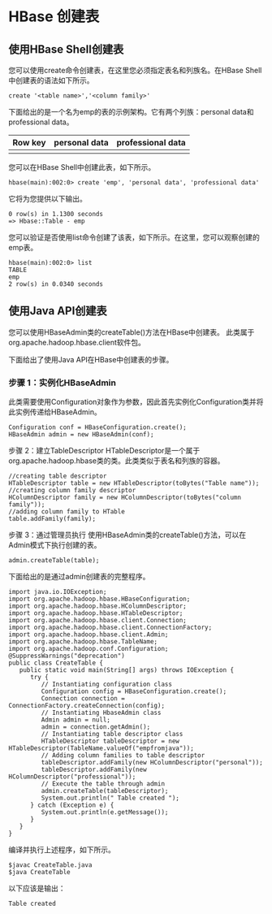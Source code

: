 # HBase 创建表

## 使用HBase Shell创建表
您可以使用create命令创建表，在这里您必须指定表名和列族名。在HBase Shell中创建表的语法如下所示。
```text
create '<table name>','<column family>'
```

下面给出的是一个名为emp的表的示例架构。它有两个列族：personal data和professional data。

| Row key	 | personal data	 | professional data |
|----------|----------------|-------------------|
|          |                |                   |

您可以在HBase Shell中创建此表，如下所示。
```text
hbase(main):002:0> create 'emp', 'personal data', 'professional data'
```

它将为您提供以下输出。
```text
0 row(s) in 1.1300 seconds
=> Hbase::Table - emp
```

您可以验证是否使用list命令创建了该表，如下所示。在这里，您可以观察创建的emp表。
```text
hbase(main):002:0> list
TABLE
emp
2 row(s) in 0.0340 seconds
```

## 使用Java API创建表
您可以使用HBaseAdmin类的createTable()方法在HBase中创建表。
此类属于org.apache.hadoop.hbase.client软件包。

下面给出了使用Java API在HBase中创建表的步骤。

### 步骤 1：实例化HBaseAdmin
此类需要使用Configuration对象作为参数，因此首先实例化Configuration类并将此实例传递给HBaseAdmin。
```text
Configuration conf = HBaseConfiguration.create();
HBaseAdmin admin = new HBaseAdmin(conf);
```

步骤 2：建立TableDescriptor
HTableDescriptor是一个属于org.apache.hadoop.hbase类的类。此类类似于表名和列族的容器。
```text
//creating table descriptor
HTableDescriptor table = new HTableDescriptor(toBytes("Table name"));
//creating column family descriptor
HColumnDescriptor family = new HColumnDescriptor(toBytes("column family"));
//adding column family to HTable
table.addFamily(family);
```

步骤 3：通过管理员执行
使用HBaseAdmin类的createTable()方法，可以在Admin模式下执行创建的表。
```text
admin.createTable(table);
```

下面给出的是通过admin创建表的完整程序。
```text
import java.io.IOException;
import org.apache.hadoop.hbase.HBaseConfiguration;
import org.apache.hadoop.hbase.HColumnDescriptor;
import org.apache.hadoop.hbase.HTableDescriptor;
import org.apache.hadoop.hbase.client.Connection;
import org.apache.hadoop.hbase.client.ConnectionFactory;
import org.apache.hadoop.hbase.client.Admin;
import org.apache.hadoop.hbase.TableName;
import org.apache.hadoop.conf.Configuration;
@SuppressWarnings("deprecation")
public class CreateTable {
   public static void main(String[] args) throws IOException {
      try {
         // Instantiating configuration class
         Configuration config = HBaseConfiguration.create();
         Connection connection = ConnectionFactory.createConnection(config);
         // Instantiating HbaseAdmin class
         Admin admin = null;
         admin = connection.getAdmin();
         // Instantiating table descriptor class
         HTableDescriptor tableDescriptor = new HTableDescriptor(TableName.valueOf("empfromjava"));
         // Adding column families to table descriptor
         tableDescriptor.addFamily(new HColumnDescriptor("personal"));
         tableDescriptor.addFamily(new HColumnDescriptor("professional"));
         // Execute the table through admin
         admin.createTable(tableDescriptor);
         System.out.println(" Table created ");
      } catch (Exception e) {
         System.out.println(e.getMessage());
      }
   }
}
```

编译并执行上述程序，如下所示。
```text
$javac CreateTable.java
$java CreateTable
```

以下应该是输出：
```text
Table created
```
